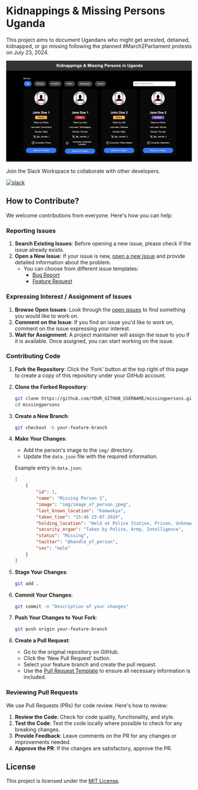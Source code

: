 # Kidnappings & Missing Persons Uganda

This project aims to document Ugandans who might get arrested, detained, kidnapped, or go missing following the planned #March2Parliament protests on July 23, 2024.

![Kidnappings & Missing Persons Uganda](./src/img/screenshot.png)

Join the Slack Workspace to collaborate with other developers.

[![slack](https://img.shields.io/badge/Slack-4A154B?style=for-the-badge&logo=slack&logoColor=white)](https://join.slack.com/t/marchtoparliamentug/shared_invite/zt-2n63veudi-TjcscMIMsO31AqN7rGV7ZQ)

## How to Contribute?

We welcome contributions from everyone. Here's how you can help:

### Reporting Issues

1. **Search Existing Issues**: Before opening a new issue, please check if the issue already exists.
2. **Open a New Issue**: If your issue is new, [open a new issue](https://github.com/wkambale/missingpersons/issues/new/choose) and provide detailed information about the problem.
	- You can choose from different issue templates:
		- [Bug Report](https://github.com/wkambale/missingpersons/issues/new?template=bug_report.md)
		- [Feature Request](https://github.com/wkambale/missingpersons/issues/new?template=feature_request.md)

### Expressing Interest / Assignment of Issues

1. **Browse Open Issues**: Look through the [open issues](https://github.com/wkambale/missingpersons/issues) to find something you would like to work on.
2. **Comment on the Issue**: If you find an issue you'd like to work on, comment on the issue expressing your interest.
3. **Wait for Assignment**: A project maintainer will assign the issue to you if it is available. Once assigned, you can start working on the issue.

### Contributing Code

1. **Fork the Repository**: Click the 'Fork' button at the top right of this page to create a copy of this repository under your GitHub account.

2. **Clone the Forked Repository**:
    ```bash
    git clone https://github.com/YOUR_GITHUB_USERNAME/missingpersons.git
    cd missingpersons
    ```

3. **Create a New Branch**:
    ```bash
    git checkout -b your-feature-branch
    ```

4. **Make Your Changes**:
	- Add the person's image to the `img/` directory.
	- Update the `data.json` file with the required information.

   Example entry in `data.json`:
    ```json
    [
        {
            "id": 1,
            "name": "Missing Person 1",
            "image": "img/image_of_person.jpeg",
            "last_known_location": "Kamwokya",
            "taken_time": "15:46 23-07-2024",
            "holding_location": "Held at Police Station, Prison, Unknown Location",
            "security_organ": "Taken by Police, Army, Intelligence",
            "status": "Missing",
            "twitter": "@handle_of_person",
            "sex": "male"
        }
    ]
    ```

5. **Stage Your Changes**:
    ```bash
    git add .
    ```

6. **Commit Your Changes**:
    ```bash
    git commit -m "Description of your changes"
    ```

7. **Push Your Changes to Your Fork**:
    ```bash
    git push origin your-feature-branch
    ```

8. **Create a Pull Request**:
	- Go to the original repository on GitHub.
	- Click the 'New Pull Request' button.
	- Select your feature branch and create the pull request.
	- Use the [Pull Request Template](https://github.com/wkambale/missingpersons/blob/main/.github/PULL_REQUEST_TEMPLATE.md) to ensure all necessary information is included.

### Reviewing Pull Requests

We use Pull Requests (PRs) for code review. Here's how to review:

1. **Review the Code**: Check for code quality, functionality, and style.
2. **Test the Code**: Test the code locally where possible to check for any breaking changes.
3. **Provide Feedback**: Leave comments on the PR for any changes or improvements needed.
4. **Approve the PR**: If the changes are satisfactory, approve the PR.


## License

This project is licensed under the [MIT License](https://github.com/wkambale/missingpersons/blob/main/LICENSE).